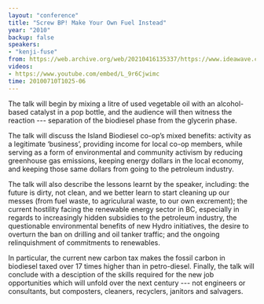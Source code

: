 ```yaml
---
layout: "conference"
title: "Screw BP! Make Your Own Fuel Instead"
year: "2010"
backup: false
speakers:
- "kenji-fuse"
from: https://web.archive.org/web/20210416135337/https://www.ideawave.ca/the-conference/screw-bp-make-your-own-fuel-instead
videos:
- https://www.youtube.com/embed/L_9r6Cjwimc
time: 20100710T1025-06
---
```


The talk will begin by mixing a litre of used vegetable oil with an alcohol-
based catalyst in a pop bottle, and the audience will then witness the
reaction --- separation of the biodiesel phase from the glycerin phase.

The talk will discuss the Island Biodiesel co-op’s mixed benefits: activity as
a legitimate ‘business’, providing income for local co-op members, while
serving as a form of environmental and community activism by reducing
greenhouse gas emissions, keeping energy dollars in the local economy, and
keeping those same dollars from going to the petroleum industry.

The talk will also describe the lessons learnt by the speaker, including: the
future is dirty, not clean, and we better learn to start cleaning up our
messes (from fuel waste, to agriculural waste, to our own excrement); the
current hostility facing the renewable energy sector in BC, especially in
regards to increasingly hidden subsidies to the petroleum industry, the
questionable environmental benefits of new Hydro initiatives, the desire to
overturn the ban on drilling and oil tanker traffic; and the ongoing
relinquishment of commitments to renewables.

In particular, the current new carbon tax makes the fossil carbon in biodiesel
taxed over 17 times higher than in petro-diesel. Finally, the talk will
conclude with a desciption of the skills required for the new job
opportunities which will unfold over the next century --- not engineers or
consultants, but composters, cleaners, recyclers, janitors and salvagers.
